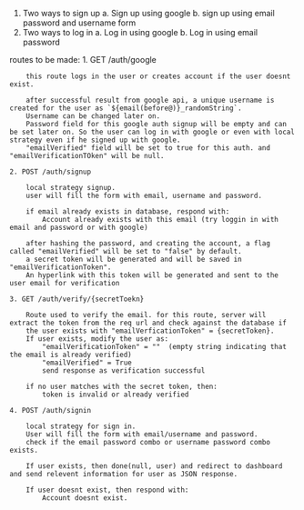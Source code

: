 1. Two ways to sign up
    a. Sign up using google
    b. sign up using email password and username form
2. Two ways to log in
    a. Log in using google
    b. Log in using email password

routes to be made:
    1. GET /auth/google

        this route logs in the user or creates account if the user doesnt exist.

        after successful result from google api, a unique username is created for the user as `${email(before@)}_randomString`.
        Username can be changed later on.
        Password field for this google auth signup will be empty and can be set later on. So the user can log in with google or even with local strategy even if he signed up with google.
        "emailVerified" field will be set to true for this auth. and "emailVerificationTOken" will be null.

    2. POST /auth/signup

        local strategy signup.
        user will fill the form with email, username and password.

        if email already exists in database, respond with:
            Account already exists with this email (try loggin in with email and password or with google)
 
        after hashing the password, and creating the account, a flag called "emailVerified" will be set to "false" by default.
        a secret token will be generated and will be saved in "emailVerificationToken".
        An hyperlink with this token will be generated and sent to the user email for verification

    3. GET /auth/verify/{secretToekn}

        Route used to verify the email. for this route, server will extract the token from the req url and check against the database if
        the user exists with "emailVerficationToken" = {secretToken}.
        If user exists, modify the user as:
            "emailVerificationToken" = ""  (empty string indicating that the email is already verified)
            "emailVerified" = True
            send response as verification successful

        if no user matches with the secret token, then:
            token is invalid or already verified

    4. POST /auth/signin

        local strategy for sign in.
        User will fill the form with email/username and password.
        check if the email password combo or username password combo exists.

        If user exists, then done(null, user) and redirect to dashboard and send relevent information for user as JSON response.

        If user doesnt exist, then respond with:
            Account doesnt exist.




